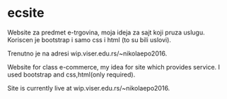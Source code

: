 # ecsite
Website za predmet e-trgovina,
moja ideja za sajt koji pruza uslugu. Koriscen je bootstrap i samo css i html (to su bili uslovi).

Trenutno je na adresi wip.viser.edu.rs/~nikolaepo2016.


Website for class e-commerce,
my idea for site which provides service. I used bootstrap and css,html(only required).

Site is currently live at wip.viser.edu.rs/~nikolaepo2016.
